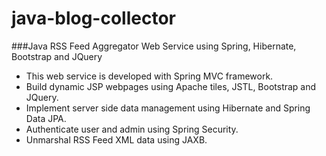 # java-blog-collector
###Java RSS Feed Aggregator Web Service using Spring, Hibernate, Bootstrap and JQuery  
+ This web service is developed with Spring MVC framework. 
+ Build dynamic JSP webpages using Apache tiles, JSTL, Bootstrap and JQuery. 
+ Implement server side data management using Hibernate and Spring Data JPA. 
+ Authenticate user and admin using Spring Security.
+ Unmarshal RSS Feed XML data using JAXB.
